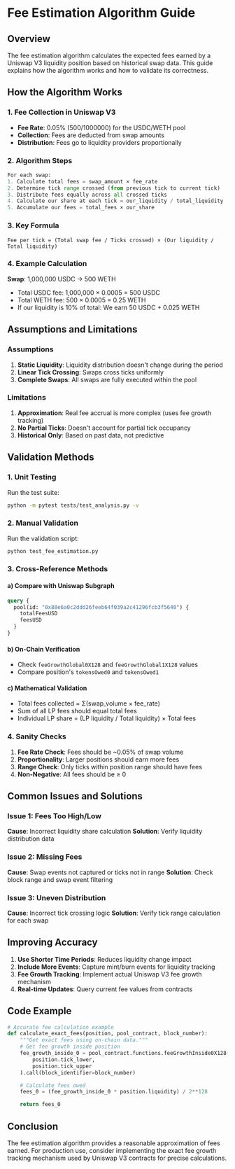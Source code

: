 # Fee Estimation Algorithm Guide

## Overview

The fee estimation algorithm calculates the expected fees earned by a Uniswap V3 liquidity position based on historical swap data. This guide explains how the algorithm works and how to validate its correctness.

## How the Algorithm Works

### 1. Fee Collection in Uniswap V3

- **Fee Rate**: 0.05% (500/1000000) for the USDC/WETH pool
- **Collection**: Fees are deducted from swap amounts
- **Distribution**: Fees go to liquidity providers proportionally

### 2. Algorithm Steps

```python
For each swap:
1. Calculate total fees = swap_amount × fee_rate
2. Determine tick range crossed (from previous tick to current tick)
3. Distribute fees equally across all crossed ticks
4. Calculate our share at each tick = our_liquidity / total_liquidity
5. Accumulate our fees = total_fees × our_share
```

### 3. Key Formula

```
Fee per tick = (Total swap fee / Ticks crossed) × (Our liquidity / Total liquidity)
```

### 4. Example Calculation

**Swap**: 1,000,000 USDC → 500 WETH

- Total USDC fee: 1,000,000 × 0.0005 = 500 USDC
- Total WETH fee: 500 × 0.0005 = 0.25 WETH
- If our liquidity is 10% of total: We earn 50 USDC + 0.025 WETH

## Assumptions and Limitations

### Assumptions

1. **Static Liquidity**: Liquidity distribution doesn't change during the period
2. **Linear Tick Crossing**: Swaps cross ticks uniformly
3. **Complete Swaps**: All swaps are fully executed within the pool

### Limitations

1. **Approximation**: Real fee accrual is more complex (uses fee growth tracking)
2. **No Partial Ticks**: Doesn't account for partial tick occupancy
3. **Historical Only**: Based on past data, not predictive

## Validation Methods

### 1. Unit Testing

Run the test suite:

```bash
python -m pytest tests/test_analysis.py -v
```

### 2. Manual Validation

Run the validation script:

```bash
python test_fee_estimation.py
```

### 3. Cross-Reference Methods

#### a) Compare with Uniswap Subgraph

```graphql
query {
  pool(id: "0x88e6a0c2ddd26feeb64f039a2c41296fcb3f5640") {
    totalFeesUSD
    feesUSD
  }
}
```

#### b) On-Chain Verification

- Check `feeGrowthGlobal0X128` and `feeGrowthGlobal1X128` values
- Compare position's `tokensOwed0` and `tokensOwed1`

#### c) Mathematical Validation

- Total fees collected = Σ(swap_volume × fee_rate)
- Sum of all LP fees should equal total fees
- Individual LP share = (LP liquidity / Total liquidity) × Total fees

### 4. Sanity Checks

1. **Fee Rate Check**: Fees should be ~0.05% of swap volume
2. **Proportionality**: Larger positions should earn more fees
3. **Range Check**: Only ticks within position range should have fees
4. **Non-Negative**: All fees should be ≥ 0

## Common Issues and Solutions

### Issue 1: Fees Too High/Low

**Cause**: Incorrect liquidity share calculation
**Solution**: Verify liquidity distribution data

### Issue 2: Missing Fees

**Cause**: Swap events not captured or ticks not in range
**Solution**: Check block range and swap event filtering

### Issue 3: Uneven Distribution

**Cause**: Incorrect tick crossing logic
**Solution**: Verify tick range calculation for each swap

## Improving Accuracy

1. **Use Shorter Time Periods**: Reduces liquidity change impact
2. **Include More Events**: Capture mint/burn events for liquidity tracking
3. **Fee Growth Tracking**: Implement actual Uniswap V3 fee growth mechanism
4. **Real-time Updates**: Query current fee values from contracts

## Code Example

```python
# Accurate fee calculation example
def calculate_exact_fees(position, pool_contract, block_number):
    """Get exact fees using on-chain data."""
    # Get fee growth inside position
    fee_growth_inside_0 = pool_contract.functions.feeGrowthInside0X128(
        position.tick_lower,
        position.tick_upper
    ).call(block_identifier=block_number)

    # Calculate fees owed
    fees_0 = (fee_growth_inside_0 * position.liquidity) / 2**128

    return fees_0
```

## Conclusion

The fee estimation algorithm provides a reasonable approximation of fees earned. For production use, consider implementing the exact fee growth tracking mechanism used by Uniswap V3 contracts for precise calculations.

